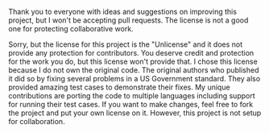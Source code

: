 Thank you to everyone with ideas and suggestions on improving this project, but I won't be accepting pull requests.  The license is not a good one for protecting collaborative work.

Sorry, but the license for this project is the "Unlicense" and it does not provide any protection for contributors. You deserve credit and protection for the work you do, but this license won't provide that. I chose this license because I do not own the original code. The original authors who published it did so by fixing several problems in a US Government standard. They also provided amazing test cases to demonstrate their fixes. My unique contributions are porting the code to multiple languages including support for running their test cases. If you want to make changes, feel free to fork the project and put your own license on it. However, this project is not setup for collaboration.
